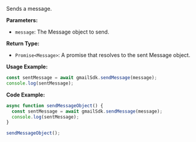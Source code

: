 Sends a message.

**Parameters:**

- `message`: The Message object to send.

**Return Type:**

- `Promise<Message>`: A promise that resolves to the sent Message object.

**Usage Example:**

```typescript
const sentMessage = await gmailSdk.sendMessage(message);
console.log(sentMessage);
```

**Code Example:**

```typescript
async function sendMessageObject() {
  const sentMessage = await gmailSdk.sendMessage(message);
  console.log(sentMessage);
}

sendMessageObject();
```